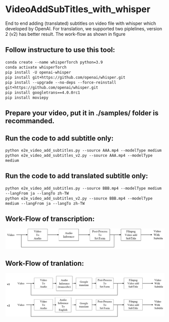 # VideoAddSubTitles_with_whisper
End to end adding (translated) subtitles on video file with whisper which developed by OpenAI.
For translation, we supported two piplelines, version 2 (v2) has better result. The work-flow as shown in figure
## Follow instructure to use this tool:
    conda create --name whisperTorch python=3.9
    conda activate whisperTorch
    pip install -U openai-whisper
    pip install git+https://github.com/openai/whisper.git 
    pip install --upgrade --no-deps --force-reinstall git+https://github.com/openai/whisper.git
    pip install googletrans==4.0.0rc1
    pip install moviepy

## Prepare your video, put it in ./samples/ folder is recommanded.

## Run the code to add subtitle only:
    python e2e_video_add_subtitles.py --source AAA.mp4 --modelType medium
    python e2e_video_add_subtitles_v2.py --source AAA.mp4 --modelType medium

## Run the code to add translated subtitle only:
    python e2e_video_add_subtitles.py --source BBB.mp4 --modelType medium --langFrom ja --langTo zh-TW
    python e2e_video_add_subtitles_v2.py --source BBB.mp4 --modelType medium --langFrom ja --langTo zh-TW

## Work-Flow of transcription:
![pic1](https://github.com/JacobChen1998/VideoAddSubTitles_with_whisper/blob/main/trancribe_constructure.png)

## Work-Flow of tranlation:
![pic2](https://github.com/JacobChen1998/VideoAddSubTitles_with_whisper/blob/main/translate_constructure.png)

